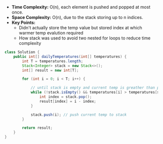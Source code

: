 - **Time Complexity:** O(n), each element is pushed and popped at most once.
- **Space Complexity:** O(n), due to the stack storing up to n indices.
- **Key Points:** 
    - Didn't actually store the temp value but stored index at which warmer temp evalution required
    - How stack was used to avoid two nested for loops to reduce time complexity

```java
class Solution {
    public int[] dailyTemperatures(int[] temperatures) {
        int T = temperatures.length;
        Stack<Integer> stack = new Stack<>();
        int[] result = new int[T];

        for (int i = 0; i < T; i++) {

            // until stack is empty and current temp is greather than prev indices tempreture in the stack which are looking for warmer temp
            while (!stack.isEmpty() && temperatures[i] > temperatures[stack.peek()]) {
                int index = stack.pop();
                result[index] = i - index;
            }

            stack.push(i); // push current temp to stack
        }

        return result;        
    }
}
```